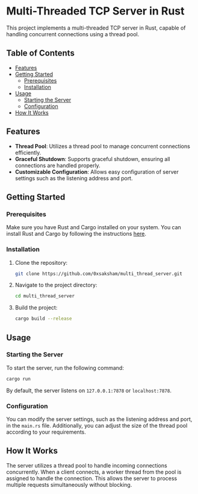 # Multi-Threaded TCP Server in Rust

This project implements a multi-threaded TCP server in Rust, capable of handling concurrent connections using a thread pool.

## Table of Contents

- [Features](#features)
- [Getting Started](#getting-started)
  - [Prerequisites](#prerequisites)
  - [Installation](#installation)
- [Usage](#usage)
  - [Starting the Server](#starting-the-server)
  - [Configuration](#configuration)
- [How It Works](#how-it-works)

## Features

- **Thread Pool**: Utilizes a thread pool to manage concurrent connections efficiently.
- **Graceful Shutdown**: Supports graceful shutdown, ensuring all connections are handled properly.
- **Customizable Configuration**: Allows easy configuration of server settings such as the listening address and port.

## Getting Started

### Prerequisites

Make sure you have Rust and Cargo installed on your system. You can install Rust and Cargo by following the instructions [here](https://www.rust-lang.org/tools/install).

### Installation

1. Clone the repository:

   ```bash
   git clone https://github.com/0xsaksham/multi_thread_server.git
   ```

2. Navigate to the project directory:

   ```bash
   cd multi_thread_server
   ```

3. Build the project:

   ```bash
   cargo build --release
   ```

## Usage

### Starting the Server

To start the server, run the following command:

```bash
cargo run
```

By default, the server listens on `127.0.0.1:7878` or `localhost:7878`.

### Configuration

You can modify the server settings, such as the listening address and port, in the `main.rs` file. Additionally, you can adjust the size of the thread pool according to your requirements.

## How It Works

The server utilizes a thread pool to handle incoming connections concurrently. When a client connects, a worker thread from the pool is assigned to handle the connection. This allows the server to process multiple requests simultaneously without blocking.